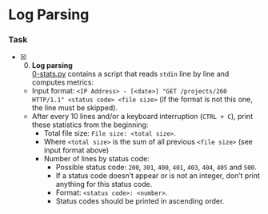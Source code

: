 # Log Parsing

### Task 
+ [x] 0. **Log parsing**<br/>[0-stats.py](0-stats.py) contains a script that reads `stdin` line by line and computes metrics:
  + Input format: `<IP Address> - [<date>] "GET /projects/260 HTTP/1.1" <status code> <file size>` (if the format is not this one, the line must be skipped).
  + After every 10 lines and/or a keyboard interruption (`CTRL + C`), print these statistics from the beginning:
    + Total file size: `File size: <total size>`.
    + Where `<total size>` is the sum of all previous `<file size>` (see input format above)
    + Number of lines by status code:
      + Possible status code: `200`, `301`, `400`, `401`, `403`, `404`, `405` and `500`.
      + If a status code doesn’t appear or is not an integer, don’t print anything for this status code.
      + Format: `<status code>: <number>`.
      + Status codes should be printed in ascending order.